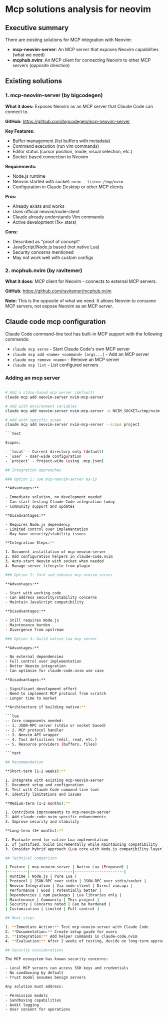 
# Mcp solutions analysis for neovim

## Executive summary

There are existing solutions for MCP integration with Neovim:

- **mcp-neovim-server**: An MCP server that exposes Neovim capabilities (what we need)
- **mcphub.nvim**: An MCP client for connecting Neovim to other MCP servers (opposite direction)

## Existing solutions

### 1. mcp-neovim-server (by bigcodegen)

**What it does:** Exposes Neovim as an MCP server that Claude Code can connect to.

**GitHub:** <https://github.com/bigcodegen/mcp-neovim-server>

**Key Features:**

- Buffer management (list buffers with metadata)
- Command execution (run vim commands)
- Editor status (cursor position, mode, visual selection, etc.)
- Socket-based connection to Neovim

**Requirements:**

- Node.js runtime
- Neovim started with socket: `nvim --listen /tmp/nvim`
- Configuration in Claude Desktop or other MCP clients

**Pros:**

- Already exists and works
- Uses official neovim/node-client
- Claude already understands Vim commands
- Active development (1k+ stars)

**Cons:**

- Described as "proof of concept"
- JavaScript/Node.js based (not native Lua)
- Security concerns mentioned
- May not work well with custom configs

### 2. mcphub.nvim (by ravitemer)

**What it does:** MCP client for Neovim - connects to external MCP servers.

**GitHub:** <https://github.com/ravitemer/mcphub.nvim>

**Note:** This is the opposite of what we need. It allows Neovim to consume MCP servers, not expose Neovim as an MCP server.

## Claude code mcp configuration

Claude Code command-line tool has built-in MCP support with the following commands:

- `claude mcp serve` - Start Claude Code's own MCP server
- `claude mcp add <name> <command> [args...]` - Add an MCP server
- `claude mcp remove <name>` - Remove an MCP server
- `claude mcp list` - List configured servers

### Adding an mcp server

```bash

# Add a stdio-based mcp server (default)
claude mcp add neovim-server nvim-mcp-server

# Add with environment variables
claude mcp add neovim-server nvim-mcp-server -e NVIM_SOCKET=/tmp/nvim

# Add with specific scope
claude mcp add neovim-server nvim-mcp-server --scope project

```text

Scopes:

- `local` - Current directory only (default)
- `user` - User-wide configuration
- `project` - Project-wide (using .mcp.json)

## Integration approaches

### Option 1: use mcp-neovim-server as-is

**Advantages:**

- Immediate solution, no development needed
- Can start testing Claude Code integration today
- Community support and updates

**Disadvantages:**

- Requires Node.js dependency
- Limited control over implementation
- May have security/stability issues

**Integration Steps:**

1. Document installation of mcp-neovim-server
2. Add configuration helpers in claude-code.nvim
3. Auto-start Neovim with socket when needed
4. Manage server lifecycle from plugin

### Option 2: fork and enhance mcp-neovim-server

**Advantages:**

- Start with working code
- Can address security/stability concerns
- Maintain JavaScript compatibility

**Disadvantages:**

- Still requires Node.js
- Maintenance burden
- Divergence from upstream

### Option 3: build native lua mcp server

**Advantages:**

- No external dependencies
- Full control over implementation
- Better Neovim integration
- Can optimize for claude-code.nvim use case

**Disadvantages:**

- Significant development effort
- Need to implement MCP protocol from scratch
- Longer time to market

**Architecture if building native:**

```lua
-- Core components needed:
-- 1. JSON-RPC server (stdio or socket based)
-- 2. MCP protocol handler
-- 3. Neovim API wrapper
-- 4. Tool definitions (edit, read, etc.)
-- 5. Resource providers (buffers, files)

```text

## Recommendation

**Short-term (1-2 weeks):**

1. Integrate with existing mcp-neovim-server
2. Document setup and configuration
3. Test with Claude Code command-line tool
4. Identify limitations and issues

**Medium-term (1-2 months):**

1. Contribute improvements to mcp-neovim-server
2. Add claude-code.nvim specific enhancements
3. Improve security and stability

**Long-term (3+ months):**

1. Evaluate need for native Lua implementation
2. If justified, build incrementally while maintaining compatibility
3. Consider hybrid approach (Lua core with Node.js compatibility layer)

## Technical comparison

| Feature | mcp-neovim-server | Native Lua (Proposed) |
|---------|-------------------|----------------------|
| Runtime | Node.js | Pure Lua |
| Protocol | JSON-RPC over stdio | JSON-RPC over stdio/socket |
| Neovim Integration | Via node-client | Direct vim.api |
| Performance | Good | Potentially better |
| Dependencies | npm packages | Lua libraries only |
| Maintenance | Community | This project |
| Security | Concerns noted | Can be hardened |
| Customization | Limited | Full control |

## Next steps

1. **Immediate Action:** Test mcp-neovim-server with Claude Code
2. **Documentation:** Create setup guide for users
3. **Integration:** Add helper commands in claude-code.nvim
4. **Evaluation:** After 2 weeks of testing, decide on long-term approach

## Security considerations

The MCP ecosystem has known security concerns:

- Local MCP servers can access SSH keys and credentials
- No sandboxing by default
- Trust model assumes benign servers

Any solution must address:

- Permission models
- Sandboxing capabilities
- Audit logging
- User consent for operations

